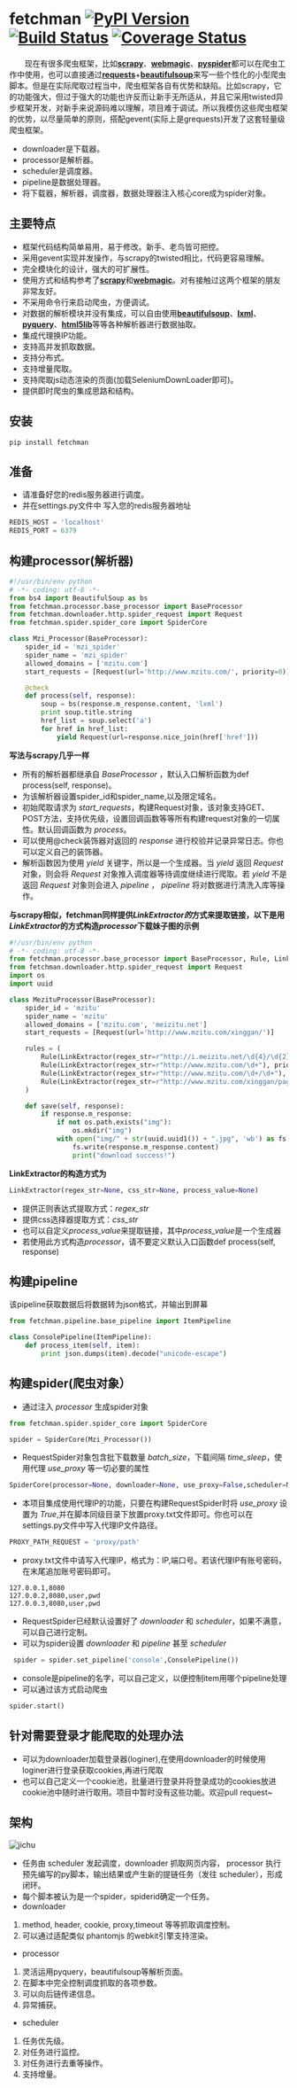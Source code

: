 # fetchman  [![PyPI Version]][PyPI] [![Build Status]][Travis CI] [![Coverage Status]][Coverage]

&emsp;&emsp;现在有很多爬虫框架，比如[**scrapy**](https://github.com/scrapy/scrapy)、[**webmagic**](https://github.com/code4craft/webmagic)、[**pyspider**](https://github.com/binux/pyspider)都可以在爬虫工作中使用，也可以直接通过[**requests**](https://github.com/requests/requests)+[**beautifulsoup**](https://github.com/il-vladislav/BeautifulSoup4)来写一些个性化的小型爬虫脚本。但是在实际爬取过程当中，爬虫框架各自有优势和缺陷。比如scrapy，它的功能强大，但过于强大的功能也许反而让新手无所适从，并且它采用twisted异步框架开发，对新手来说源码难以理解，项目难于调试。所以我模仿这些爬虫框架的优势，以尽量简单的原则，搭配gevent(实际上是grequests)开发了这套轻量级爬虫框架。

* downloader是下载器。
* processor是解析器。
* scheduler是调度器。
* pipeline是数据处理器。
* 将下载器，解析器，调度器，数据处理器注入核心core成为spider对象。

## **主要特点**

* 框架代码结构简单易用，易于修改。新手、老鸟皆可把控。
* 采用gevent实现并发操作，与scrapy的twisted相比，代码更容易理解。
* 完全模块化的设计，强大的可扩展性。
* 使用方式和结构参考了[**scrapy**](https://github.com/scrapy/scrapy)和[**webmagic**](https://github.com/code4craft/webmagic)。对有接触过这两个框架的朋友非常友好。
* 不采用命令行来启动爬虫，方便调试。
* 对数据的解析模块并没有集成，可以自由使用[**beautifulsoup**](https://github.com/il-vladislav/BeautifulSoup4)、[**lxml**](https://github.com/lxml/lxml)、[**pyquery**](https://github.com/gawel/pyquery)、[**html5lib**](https://github.com/html5lib/html5lib-python)等等各种解析器进行数据抽取。
* 集成代理换IP功能。
* 支持高并发抓取数据。
* 支持分布式。
* 支持增量爬取。
* 支持爬取js动态渲染的页面(加载SeleniumDownLoader即可)。
* 提供即时爬虫的集成思路和结构。

## **安装**
```
pip install fetchman
```
## **准备**
* 请准备好您的redis服务器进行调度。
* 并在settings.py文件中 写入您的redis服务器地址
```python
REDIS_HOST = 'localhost'
REDIS_PORT = 6379
```
## **构建processor(解析器)**
```python
#!/usr/bin/env python
# -*- coding: utf-8 -*-
from bs4 import BeautifulSoup as bs
from fetchman.processor.base_processor import BaseProcessor
from fetchman.downloader.http.spider_request import Request
from fetchman.spider.spider_core import SpiderCore

class Mzi_Processor(BaseProcessor):
    spider_id = 'mzi_spider'
    spider_name = 'mzi_spider'
    allowed_domains = ['mzitu.com']
    start_requests = [Request(url='http://www.mzitu.com/', priority=0)]

    @check
    def process(self, response):
        soup = bs(response.m_response.content, 'lxml')
        print soup.title.string
        href_list = soup.select('a')
        for href in href_list:
            yield Request(url=response.nice_join(href['href']))
```
**写法与scrapy几乎一样**

* 所有的解析器都继承自 *BaseProcessor* ，默认入口解析函数为def process(self, response)。
* 为该解析器设置spider_id和spider_name,以及限定域名。
* 初始爬取请求为 *start_requests*，构建Request对象，该对象支持GET、POST方法，支持优先级，设置回调函数等等所有构建request对象的一切属性。默认回调函数为 *process*。
* 可以使用@check装饰器对返回的 *response* 进行校验并记录异常日志。你也可以定义自己的装饰器。
* 解析函数因为使用 *yield* 关键字，所以是一个生成器。当 *yield* 返回 *Request* 对象，则会将 *Request* 对象推入调度器等待调度继续进行爬取。若 *yield* 不是返回 *Request* 对象则会进入 *pipeline* ， *pipeline* 将对数据进行清洗入库等操作。

**与scrapy相似，fetchman同样提供*LinkExtractor的*方式来提取链接，以下是用*LinkExtractor*的方式构造*processor*下载妹子图的示例**

```python
#!/usr/bin/env python
# -*- coding: utf-8 -*-
from fetchman.processor.base_processor import BaseProcessor, Rule, LinkExtractor
from fetchman.downloader.http.spider_request import Request
import os
import uuid

class MezituProcessor(BaseProcessor):
    spider_id = 'mzitu'
    spider_name = 'mzitu'
    allowed_domains = ['mzitu.com', 'meizitu.net']
    start_requests = [Request(url='http://www.mzitu.com/xinggan/')]

    rules = (
        Rule(LinkExtractor(regex_str=r"http://i.meizitu.net/\d{4}/\d{2}/[0-9a-z]+.jpg"),callback="save", priority=3),
        Rule(LinkExtractor(regex_str=r"http://www.mzitu.com/\d+"), priority=1),
        Rule(LinkExtractor(regex_str=r"http://www.mzitu.com/\d+/\d+"), priority=2),
        Rule(LinkExtractor(regex_str=r"http://www.mzitu.com/xinggan/page/\d+"), priority=0),
    )

    def save(self, response):
        if response.m_response:
            if not os.path.exists("img"):
                os.mkdir("img")
            with open("img/" + str(uuid.uuid1()) + ".jpg", 'wb') as fs:
                fs.write(response.m_response.content)
                print("download success!")
```

**LinkExtractor的构造方式为**

```python
LinkExtractor(regex_str=None, css_str=None, process_value=None)
```

* 提供正则表达式提取方式：*regex_str*
* 提供css选择器提取方式：*css_str*
* 也可以自定义*process_value*来提取链接，其中*process_value*是一个生成器
* 若使用此方式构造*processor*，请不要定义默认入口函数def process(self, response)


## **构建pipeline**
该pipeline获取数据后将数据转为json格式，并输出到屏幕
```python
from fetchman.pipeline.base_pipeline import ItemPipeline

class ConsolePipeline(ItemPipeline):
    def process_item(self, item):
        print json.dumps(item).decode("unicode-escape")
```
## **构建spider(爬虫对象）**
* 通过注入 *processor* 生成spider对象
```python
from fetchman.spider.spider_core import SpiderCore

spider = SpiderCore(Mzi_Processor())
```
* RequestSpider对象包含批下载数量 *batch_size*，下载间隔 *time_sleep*，使用代理 *use_proxy* 等一切必要的属性
```python
SpiderCore(processor=None, downloader=None, use_proxy=False,scheduler=None,batch_size=None,time_sleep=None)
```
* 本项目集成使用代理IP的功能，只要在构建RequestSpider时将  *use_proxy* 设置为 *True*,并在脚本同级目录下放置proxy.txt文件即可。你也可以在settings.py文件中写入代理IP文件路径。
```python
PROXY_PATH_REQUEST = 'proxy/path'
```
* proxy.txt文件中请写入代理IP，格式为：IP,端口号。若该代理IP有账号密码，在末尾追加账号密码即可。
```text
127.0.0.1,8080
127.0.0.2,8080,user,pwd
127.0.0.3,8080,user,pwd
```
* RequestSpider已经默认设置好了 *downloader* 和 *scheduler*，如果不满意，可以自己进行定制。
* 可以为spider设置 *downloader* 和 *pipeline* 甚至 *scheduler*
```python
 spider = spider.set_pipeline('console',ConsolePipeline())
```
* console是pipeline的名字，可以自己定义，以便控制item用哪个pipeline处理
* 可以通过该方式启动爬虫
```python
spider.start()
```


## **针对需要登录才能爬取的处理办法**
* 可以为downloader加载登录器(loginer),在使用downloader的时候使用loginer进行登录获取cookies,再进行爬取
* 也可以自己定义一个cookie池，批量进行登录并将登录成功的cookies放进cookie池中随时进行取用。项目中暂时没有这些功能。欢迎pull request~

## **架构**
![jichu](https://github.com/DarkSand/fetchman/blob/master/pic/jichu.png)

* 任务由 scheduler 发起调度，downloader 抓取网页内容， processor 执行预先编写的py脚本，输出结果或产生新的提链任务（发往 scheduler），形成闭环。
* 每个脚本被认为是一个spider，spiderid确定一个任务。
* downloader
1. method, header, cookie, proxy,timeout 等等抓取调度控制。
2. 可以通过适配类似 phantomjs 的webkit引擎支持渲染。
* processor
1. 灵活运用pyquery，beautifulsoup等解析页面。
2. 在脚本中完全控制调度抓取的各项参数。
3. 可以向后链传递信息。
4. 异常捕获。
* scheduler
1. 任务优先级。
2. 对任务进行监控。
3. 对任务进行去重等操作。
4. 支持增量。


[Build Status]:         https://img.shields.io/travis/DarkSand/fetchman.svg?branch=master&style=flat
[Travis CI]:            https://travis-ci.org/DarkSand/fetchman
[Coverage Status]:      https://img.shields.io/coveralls/DarkSand/fetchman.svg?branch=master&style=flat
[Coverage]:             https://coveralls.io/github/DarkSand/fetchman
[PyPI Version]:         https://img.shields.io/pypi/v/fetchman.svg
[PyPI]:                 https://pypi.python.org/pypi/fetchman





